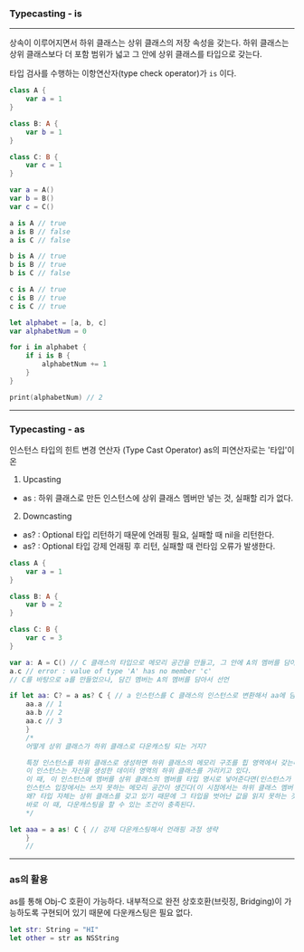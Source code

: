 ### Typecasting - is
---
상속이 이루어지면서 하위 클래스는 상위 클래스의 저장 속성을 갖는다.
하위 클래스는 상위 클래스보다 더 포함 범위가 넓고 그 안에 상위 클래스를 타입으로 갖는다.

타입 검사를 수행하는 이항연산자(type check operator)가 `is` 이다.

```swift
class A {
    var a = 1
}

class B: A {
    var b = 1
}

class C: B {
    var c = 1
}

var a = A()
var b = B()
var c = C()

a is A // true
a is B // false
a is C // false

b is A // true
b is B // true
b is C // false

c is A // true
c is B // true
c is C // true

let alphabet = [a, b, c]
var alphabetNum = 0

for i in alphabet {
    if i is B {
        alphabetNum += 1
    }
}

print(alphabetNum) // 2
```
---
### Typecasting - as
인스턴스 타입의 힌트 변경 연산자 (Type Cast Operator)
as의 피연산자로는 '타입'이 온

1. Upcasting
- as : 하위 클래스로 만든 인스턴스에 상위 클래스 멤버만 넣는 것, 실패할 리가 없다.

2. Downcasting
- as? : Optional 타입 리턴하기 때문에 언래핑 필요, 실패할 때 nil을 리턴한다.
- as? : Optional 타입 강제 언래핑 후 리턴, 실패할 때 런타임 오류가 발생한다.



```swift
class A {
    var a = 1
}

class B: A {
    var b = 2
}

class C: B {
    var c = 3
}

var a: A = C() // C 클래스의 타입으로 메모리 공간을 만들고, 그 안에 A의 멤버를 담아서 a 인스턴를 선언
a.c // error : value of type 'A' has no member 'c'
// C를 바탕으로 a를 만들었으나, 담긴 멤버는 A의 멤버를 담아서 선언

if let aa: C? = a as? C { // a 인스턴스를 C 클래스의 인스턴스로 변환해서 aa에 담아줘!
    aa.a // 1
    aa.b // 2
    aa.c // 3
    }
    /*
    어떻게 상위 클래스가 하위 클래스로 다운캐스팅 되는 거지?

    특정 인스턴스를 하위 클래스로 생성하면 하위 클래스의 메모리 구조를 힙 영역에서 갖는다.
    이 인스턴스는 자신을 생성한 데이터 영역의 하위 클래스를 가리키고 있다.
    이 때, 이 인스턴스에 멤버를 상위 클래스의 멤버를 타입 명시로 넣어준다면(인스턴스가 가리키고 있던 본래 클래스는 바뀌지 않음)
    인스턴스 입장에서는 쓰지 못하는 메모리 공간이 생긴다(이 시점에서는 하위 클래스 멤버 접근이 불가능).
    왜? 타입 자체는 상위 클래스를 갖고 있기 때문에 그 타입을 벗어난 값을 읽지 못하는 것
    바로 이 때, 다운캐스팅을 할 수 있는 조건이 충족된다.
    */ 

let aaa = a as! C { // 강제 다운캐스팅해서 언래핑 과정 생략
    }
    // 

```
---
### as의 활용
as를 통해 Obj-C 호환이 가능하다.
내부적으로 완전 상호호환(브릿징, Bridging)이 가능하도록 구현되어 있기 때문에 다운캐스팅은 필요 없다.

```swift
let str: String = "HI"
let other = str as NSString
```